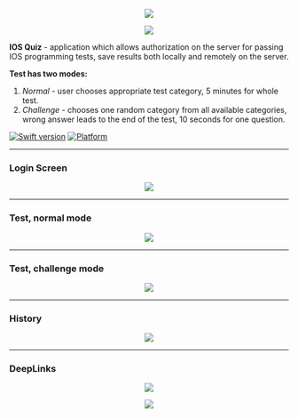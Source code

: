<p align="center">
        <img src="https://monosnap.com/file/AhaqMW9iRTpptxn7yTAwZARXzoQ80C.png">
</p>

<p align="center">
        <img src="https://media.giphy.com/media/xUPGGMbHBcQJQRlLws/giphy.gif">
</p>

**IOS Quiz** - application which allows authorization on the server for passing IOS programming tests, save results both locally and remotely on the server.                                                                                        

**Test has two modes:**                                                                                                     
1. *Normal* - user сhooses appropriate test category, 5 minutes for whole test.                                                                                              
2. *Challenge* - сhooses one random category from all available categories, wrong answer leads to the end of the test, 10 seconds for one question.

[![Swift version](https://img.shields.io/badge/swift-4.0-orange.svg?style=flat.svg)](https://img.shields.io/badge/swift-4.0-orange.svg?style=flat.svg)
[![Platform](https://img.shields.io/badge/platforms-iOS%2C%20WatchOS-lightgrey.svg)](https://img.shields.io/badge/platforms-iOS%2C%20WatchOS-lightgrey.svg)

---
### Login Screen
<p align="center">
        <img src="https://media.giphy.com/media/xUPGGyKWyepftFujTy/giphy.gif">
</p>

---
### Test, normal mode
<p align="center">
        <img src="https://media.giphy.com/media/xUPGGIjg5wTRz9Vj6o/giphy.gif">
</p>

---
### Test, challenge mode
<p align="center">
        <img src="https://media.giphy.com/media/3o8dFyuMFrrIT3Fw88/giphy.gif">
</p>

---
### History
<p align="center">
        <img src="https://media.giphy.com/media/xUn3CskO960aRSdko8/giphy.gif">
</p>

---
### DeepLinks
<p align="center">
        <img src="https://media.giphy.com/media/3ohzgRtDn4jmKxS3hS/giphy.gif">
</p>

<p align="center">
        <img src="https://media.giphy.com/media/3ohzh1nxANmWyvms0g/giphy.gif">
</p>


